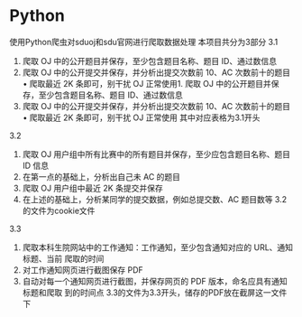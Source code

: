 # Python
使用Python爬虫对sduoj和sdu官网进行爬取数据处理
本项目共分为3部分
3.1
1. 爬取 OJ 中的公开题目并保存，至少包含题目名称、题目 ID、通过数信息
2. 爬取 OJ 中的公开提交并保存，并分析出提交次数前 10、AC 次数前十的题目
• 爬取最近 2K 条即可，别干扰 OJ 正常使用1. 爬取 OJ 中的公开题目并保存，至少包含题目名称、题目 ID、通过数信息
2. 爬取 OJ 中的公开提交并保存，并分析出提交次数前 10、AC 次数前十的题目
• 爬取最近 2K 条即可，别干扰 OJ 正常使用
其中对应表格为3.1开头

3.2
1. 爬取 OJ 用户组中所有比赛中的所有题目并保存，至少应包含题目名称、题目 ID 信息
2. 在第一点的基础上，分析出自己未 AC 的题目
3. 爬取 OJ 用户组中最近 2K 条提交并保存
4. 在上述的基础上，分析某同学的提交数据，例如总提交数、AC 题目数等
3.2的文件为cookie文件

3.3
1. 爬取本科生院网站中的工作通知：工作通知，至少包含通知对应的 URL、通知标题、当前
爬取的时间
2. 对工作通知网页进行截图保存 PDF
3. 自动对每一个通知网页进行截图，并保存网页的 PDF 版本，命名应具有通知标题和爬取
到的时间点
3.3的文件为3.3开头，储存的PDF放在截屏这一文件下
